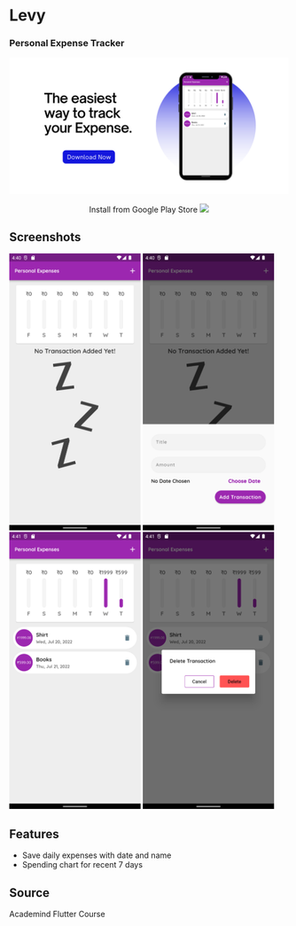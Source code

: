 
# Levy
### Personal Expense Tracker

<a href="[page.html](https://play.google.com/store/apps/details?id=com.teqbot.levy)"><img src="https://github.com/LayzeePreneur/archives/blob/master/Levy/banner.png"></a>

<p align="center">
Install from Google Play Store
<a href="https://play.google.com/store/apps/details?id=com.teqbot.levy"><img src="https://boostapk.com/wp-content/uploads/2020/08/fall-guys-android.png" width=200></a>
</p>

## Screenshots
<img height="500px" src="https://github.com/LayzeePreneur/archives/blob/master/Levy/Screenshot_1658358622.png">      <img height="500px" src="https://github.com/LayzeePreneur/archives/blob/master/Levy/Screenshot_1658358642.png">      <img height="500px" src="https://github.com/LayzeePreneur/archives/blob/master/Levy/Screenshot_1658358688.png">      <img height="500px" src="https://github.com/LayzeePreneur/archives/blob/master/Levy/Screenshot_1658358693.png">

## Features
- Save daily expenses with date and name
- Spending chart for recent 7 days

## Source
Academind Flutter Course
